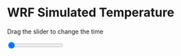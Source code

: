 <h1>WRF Simulated Temperature</h1>
<p>Drag the slider to change the time</p>

<div class="slidecontainer">
<input oninput='setImage(this)' class="slider" type="range" min="0" max="49" value="0" step="1" />
<img id='img'/>
</div>

<script>
var img = document.getElementById('img');
var img_array = ['/assets/images/wrf/t_wrfout_d01_2020-03-24_12:00:00.png',
'/assets/images/wrf/t_wrfout_d01_2020-03-24_13:00:00.png',
'/assets/images/wrf/t_wrfout_d01_2020-03-24_14:00:00.png',
'/assets/images/wrf/t_wrfout_d01_2020-03-24_15:00:00.png',
'/assets/images/wrf/t_wrfout_d01_2020-03-24_16:00:00.png',
'/assets/images/wrf/t_wrfout_d01_2020-03-24_17:00:00.png',
'/assets/images/wrf/t_wrfout_d01_2020-03-24_18:00:00.png',
'/assets/images/wrf/t_wrfout_d01_2020-03-24_19:00:00.png',
'/assets/images/wrf/t_wrfout_d01_2020-03-24_20:00:00.png',
'/assets/images/wrf/t_wrfout_d01_2020-03-24_21:00:00.png',
'/assets/images/wrf/t_wrfout_d01_2020-03-24_22:00:00.png',
'/assets/images/wrf/t_wrfout_d01_2020-03-24_23:00:00.png',
'/assets/images/wrf/t_wrfout_d01_2020-03-25_00:00:00.png',
'/assets/images/wrf/t_wrfout_d01_2020-03-25_01:00:00.png',
'/assets/images/wrf/t_wrfout_d01_2020-03-25_02:00:00.png',
'/assets/images/wrf/t_wrfout_d01_2020-03-25_03:00:00.png',
'/assets/images/wrf/t_wrfout_d01_2020-03-25_04:00:00.png',
'/assets/images/wrf/t_wrfout_d01_2020-03-25_05:00:00.png',
'/assets/images/wrf/t_wrfout_d01_2020-03-25_06:00:00.png',
'/assets/images/wrf/t_wrfout_d01_2020-03-25_07:00:00.png',
'/assets/images/wrf/t_wrfout_d01_2020-03-25_08:00:00.png',
'/assets/images/wrf/t_wrfout_d01_2020-03-25_09:00:00.png',
'/assets/images/wrf/t_wrfout_d01_2020-03-25_10:00:00.png',
'/assets/images/wrf/t_wrfout_d01_2020-03-25_11:00:00.png',
'/assets/images/wrf/t_wrfout_d01_2020-03-25_12:00:00.png',
'/assets/images/wrf/t_wrfout_d01_2020-03-25_13:00:00.png',
'/assets/images/wrf/t_wrfout_d01_2020-03-25_14:00:00.png',
'/assets/images/wrf/t_wrfout_d01_2020-03-25_15:00:00.png',
'/assets/images/wrf/t_wrfout_d01_2020-03-25_16:00:00.png',
'/assets/images/wrf/t_wrfout_d01_2020-03-25_17:00:00.png',
'/assets/images/wrf/t_wrfout_d01_2020-03-25_18:00:00.png',
'/assets/images/wrf/t_wrfout_d01_2020-03-25_19:00:00.png',
'/assets/images/wrf/t_wrfout_d01_2020-03-25_20:00:00.png',
'/assets/images/wrf/t_wrfout_d01_2020-03-25_21:00:00.png',
'/assets/images/wrf/t_wrfout_d01_2020-03-25_22:00:00.png',
'/assets/images/wrf/t_wrfout_d01_2020-03-25_23:00:00.png',
'/assets/images/wrf/t_wrfout_d01_2020-03-26_00:00:00.png',
'/assets/images/wrf/t_wrfout_d01_2020-03-26_01:00:00.png',
'/assets/images/wrf/t_wrfout_d01_2020-03-26_02:00:00.png',
'/assets/images/wrf/t_wrfout_d01_2020-03-26_03:00:00.png',
'/assets/images/wrf/t_wrfout_d01_2020-03-26_04:00:00.png',
'/assets/images/wrf/t_wrfout_d01_2020-03-26_05:00:00.png',
'/assets/images/wrf/t_wrfout_d01_2020-03-26_06:00:00.png',
'/assets/images/wrf/t_wrfout_d01_2020-03-26_07:00:00.png',
'/assets/images/wrf/t_wrfout_d01_2020-03-26_08:00:00.png',
'/assets/images/wrf/t_wrfout_d01_2020-03-26_09:00:00.png',
'/assets/images/wrf/t_wrfout_d01_2020-03-26_10:00:00.png',
'/assets/images/wrf/t_wrfout_d01_2020-03-26_11:00:00.png',
'/assets/images/wrf/t_wrfout_d01_2020-03-26_12:00:00.png',];
function setImage(obj)
{
        var value = obj.value;
        img.src = img_array[value];

}
</script>

